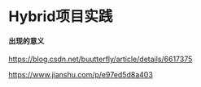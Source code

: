 # Hybrid项目实践

#### 出现的意义
https://blog.csdn.net/buutterfly/article/details/6617375

https://www.jianshu.com/p/e97ed5d8a403